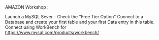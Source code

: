AMAZON Workshop :

Launch a MySQL Sever    - Check the "Free Tier Option"
Connect to a Database and create your first table and your first Data entry in this table.
Connect using WorkBench for https://www.mysql.com/products/workbench/

